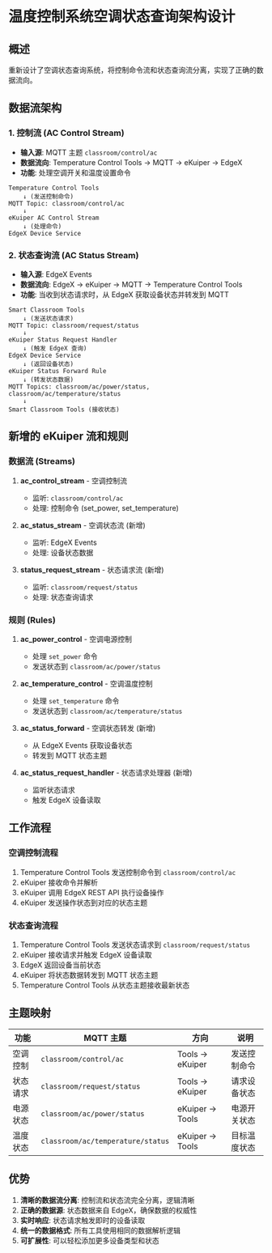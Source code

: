 # 温度控制系统空调状态查询架构设计

## 概述

重新设计了空调状态查询系统，将控制命令流和状态查询流分离，实现了正确的数据流向。

## 数据流架构

### 1. 控制流 (AC Control Stream)

- **输入源**: MQTT 主题 `classroom/control/ac`
- **数据流向**: Temperature Control Tools → MQTT → eKuiper → EdgeX
- **功能**: 处理空调开关和温度设置命令

```
Temperature Control Tools 
    ↓ (发送控制命令)
MQTT Topic: classroom/control/ac
    ↓
eKuiper AC Control Stream
    ↓ (处理命令)
EdgeX Device Service
```

### 2. 状态查询流 (AC Status Stream)

- **输入源**: EdgeX Events
- **数据流向**: EdgeX → eKuiper → MQTT → Temperature Control Tools
- **功能**: 当收到状态请求时，从 EdgeX 获取设备状态并转发到 MQTT

```
Smart Classroom Tools 
    ↓ (发送状态请求)
MQTT Topic: classroom/request/status
    ↓
eKuiper Status Request Handler
    ↓ (触发 EdgeX 查询)
EdgeX Device Service
    ↓ (返回设备状态)
eKuiper Status Forward Rule
    ↓ (转发状态数据)
MQTT Topics: classroom/ac/power/status, classroom/ac/temperature/status
    ↓
Smart Classroom Tools (接收状态)
```

## 新增的 eKuiper 流和规则

### 数据流 (Streams)

1. **ac_control_stream** - 空调控制流
   - 监听: `classroom/control/ac`
   - 处理: 控制命令 (set_power, set_temperature)

2. **ac_status_stream** - 空调状态流 (新增)
   - 监听: EdgeX Events
   - 处理: 设备状态数据

3. **status_request_stream** - 状态请求流 (新增)
   - 监听: `classroom/request/status`
   - 处理: 状态查询请求

### 规则 (Rules)

1. **ac_power_control** - 空调电源控制
   - 处理 `set_power` 命令
   - 发送状态到 `classroom/ac/power/status`

2. **ac_temperature_control** - 空调温度控制
   - 处理 `set_temperature` 命令
   - 发送状态到 `classroom/ac/temperature/status`

3. **ac_status_forward** - 空调状态转发 (新增)
   - 从 EdgeX Events 获取设备状态
   - 转发到 MQTT 状态主题

4. **ac_status_request_handler** - 状态请求处理器 (新增)
   - 监听状态请求
   - 触发 EdgeX 设备读取

## 工作流程

### 空调控制流程

1. Temperature Control Tools 发送控制命令到 `classroom/control/ac`
2. eKuiper 接收命令并解析
3. eKuiper 调用 EdgeX REST API 执行设备操作
4. eKuiper 发送操作状态到对应的状态主题

### 状态查询流程

1. Temperature Control Tools 发送状态请求到 `classroom/request/status`
2. eKuiper 接收请求并触发 EdgeX 设备读取
3. EdgeX 返回设备当前状态
4. eKuiper 将状态数据转发到 MQTT 状态主题
5. Temperature Control Tools 从状态主题接收最新状态

## 主题映射

| 功能 | MQTT 主题 | 方向 | 说明 |
|------|-----------|------|------|
| 空调控制 | `classroom/control/ac` | Tools → eKuiper | 发送控制命令 |
| 状态请求 | `classroom/request/status` | Tools → eKuiper | 请求设备状态 |
| 电源状态 | `classroom/ac/power/status` | eKuiper → Tools | 电源开关状态 |
| 温度状态 | `classroom/ac/temperature/status` | eKuiper → Tools | 目标温度状态 |

## 优势

1. **清晰的数据流分离**: 控制流和状态流完全分离，逻辑清晰
2. **正确的数据源**: 状态数据来自 EdgeX，确保数据的权威性
3. **实时响应**: 状态请求触发即时的设备读取
4. **统一的数据格式**: 所有工具使用相同的数据解析逻辑
5. **可扩展性**: 可以轻松添加更多设备类型和状态
